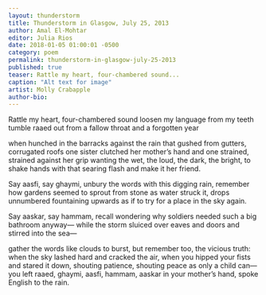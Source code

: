 ```yaml
---
layout: thunderstorm
title: Thunderstorm in Glasgow, July 25, 2013
author: Amal El-Mohtar
editor: Julia Rios
date: 2018-01-05 01:00:01 -0500
category: poem
permalink: thunderstorm-in-glasgow-july-25-2013
published: true
teaser: Rattle my heart, four-chambered sound...
caption: "Alt text for image"
artist: Molly Crabapple
author-bio:
---
```

Rattle my heart, four-chambered sound
loosen my language from my teeth
tumble raaed out from a fallow throat
and a forgotten year

when hunched in the barracks against the rain
that gushed from gutters, corrugated roofs
one sister clutched her mother’s hand
and one strained, strained against her grip
wanting the wet, the loud, the dark, the bright,
to shake hands with that searing flash
and make it her friend.

Say aasfi, say ghaymi,
unbury the words with this digging rain,
remember how gardens seemed to sprout from stone
as water struck it, drops unnumbered
fountaining upwards as if to try
for a place in the sky again.

Say aaskar, say hammam,
recall wondering why soldiers
needed such a big bathroom anyway—
while the storm sluiced over eaves and doors
and stirred into the sea—

gather the words like clouds to burst,
but remember too, the vicious truth:
when the sky lashed hard and cracked the air,
when you hipped your fists and stared it down,
shouting patience, shouting peace
as only a child can—
you left raaed, ghaymi, aasfi, hammam,
aaskar in your mother’s hand,
spoke English to the rain.
